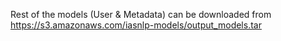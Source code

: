 Rest of the models (User & Metadata) can be downloaded from https://s3.amazonaws.com/iasnlp-models/output_models.tar
